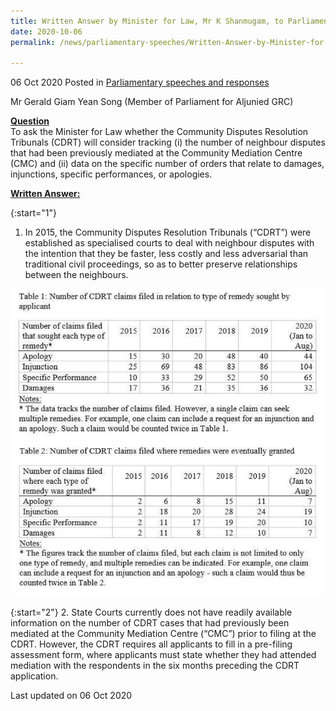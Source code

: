```yaml
---
title: Written Answer by Minister for Law, Mr K Shanmugam, to Parliamentary Question on Tracking Statistics and Data at Community Disputes Resolution Tribunals
date: 2020-10-06
permalink: /news/parliamentary-speeches/Written-Answer-by-Minister-for-Law-Mr-K-Shanmugam-to-PQ-on-tracking-statistics-data-at-CDRT

---
```



06 Oct 2020 Posted in [Parliamentary speeches and responses](/news/parliamentary-speeches)

Mr Gerald Giam Yean Song (Member of Parliament for Aljunied GRC) 

**<b><u>Question</u></b>**  
To ask the Minister for Law whether the Community Disputes Resolution Tribunals (CDRT) will consider tracking (i) the number of neighbour disputes that had been previously mediated at the Community Mediation Centre (CMC) and (ii) data on the specific number of orders that relate to damages, injunctions, specific performances, or apologies.

**<b><u>Written Answer:</u></b>**  

{:start="1"}
1. In 2015, the Community Disputes Resolution Tribunals (“CDRT”) were established as specialised courts to deal with neighbour disputes with the intention that they be faster, less costly and less adversarial than traditional civil proceedings, so as to better preserve relationships between the neighbours.

<div class="image">
  <img src="/images/news/parliamentary-speeches/06102020_PQ_CDRT_statistics.JPG" title="CDRT" alt="CDRT">
</div>

{:start="2"}
2. State Courts currently does not have readily available information on the number of CDRT cases that had previously been mediated at the Community Mediation Centre (“CMC”) prior to filing at the CDRT. However, the CDRT requires all applicants to fill in a pre-filing assessment form, where applicants must state whether they had attended mediation with the respondents in the six months preceding the CDRT application.

<p class="right-side-updated">Last updated on 06 Oct 2020</p>
